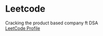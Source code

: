 # Leetcode </br>

Cracking the product based company  ft DSA </br>
<a href="https://leetcode.com/shashank2002/">LeetCode Profile </a> </br>

